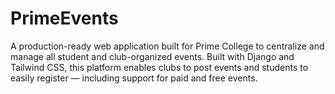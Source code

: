 # PrimeEvents
A production-ready web application built for Prime College to centralize and manage all student and club-organized events. Built with Django and Tailwind CSS, this platform enables clubs to post events and students to easily register — including support for paid and free events.
